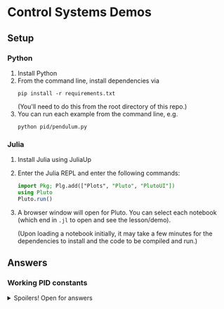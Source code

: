 # Control Systems Demos

## Setup

### Python

1. Install Python
2. From the command line, install dependencies via
   ```shell
   pip install -r requirements.txt
   ```
   (You'll need to do this from the root directory of this repo.)
3. You can run each example from the command line, e.g.
   ```
   python pid/pendulum.py
   ```

### Julia

1. Install Julia using JuliaUp
2. Enter the Julia REPL and enter the following commands:
   ```julia
   import Pkg; Plg.add(["Plots", "Pluto", "PlutoUI"])
   using Pluto
   Pluto.run()
   ```
3. A browser window will open for Pluto. You can select each notebook (which end in `.jl` to open and see the lesson/demo).

   (Upon loading a notebook initially, it may take a few minutes for the dependencies to install and the code to be compiled and run.)

## Answers

### Working PID constants
<details>
<summary>
Spoilers! Open for answers
</summary>

As discussed, these are not the only possible options.

Pendulum:
- P: 50
- I: 0
- D: -0.75

Car:
- P: 4
- I: 0.01
- D: -0.5

Cartpole:
- P: 10
- D: -1
</details>
